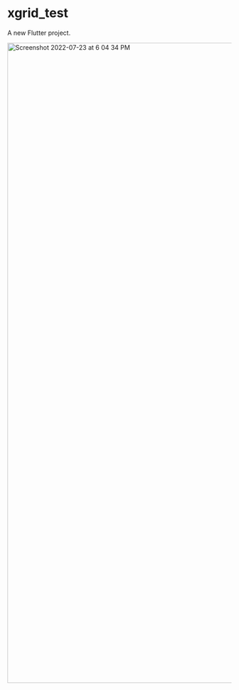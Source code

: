 # xgrid_test

A new Flutter project.

<img width="1440" alt="Screenshot 2022-07-23 at 6 04 34 PM" src="https://user-images.githubusercontent.com/43340423/180606186-4b81c715-c103-4e7d-bd16-225413cc418a.png">
